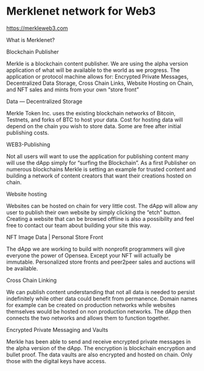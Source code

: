 Merklenet network for Web3
=====================================

https://merkleweb3.com

What is Merklenet?

Blockchain Publisher

Merkle is a blockchain content publisher. We are using the alpha version application of what will be available to the world as we progress. The application or protocol machine allows for: Encrypted Private Messages, Decentralized Data Storage, Cross Chain Links, Website Hosting on Chain, and NFT sales and mints from your own “store front”

Data — Decentralized Storage

Merkle Token Inc. uses the existing blockchain networks of Bitcoin, Testnets, and forks of BTC to host your data. Cost for hosting data will depend on the chain you wish to store data. Some are free after initial publishing costs.

WEB3-Publishing

Not all users will want to use the application for publishing content many will use the dApp simply for “surfing the Blockchain”. As a first Publisher on numerous blockchains Merkle is setting an example for trusted content and building a network of content creators that want their creations hosted on chain.

Website hosting

Websites can be hosted on chain for very little cost. The dApp will allow any user to publish their own website by simply clicking the “etch” button. Creating a website that can be browsed offline is also a possibility and feel free to contact our team about building your site this way.

NFT Image Data | Personal Store Front

The dApp we are working to build with nonprofit programmers will give everyone the power of Opensea. Except your NFT will actually be immutable. Personalized store fronts and peer2peer sales and auctions will be available.

Cross Chain Linking

We can publish content understanding that not all data is needed to persist indefinitely while other data could benefit from permanence. Domain names for example can be created on production networks while websites themselves would be hosted on non production networks. The dApp then connects the two networks and allows them to function together.

Encrypted Private Messaging and Vaults

Merkle has been able to send and receive encrypted private messages in the alpha version of the dApp. The encryption is blockchain encryption and bullet proof. The data vaults are also encrypted and hosted on chain. Only those with the digital keys have access.
